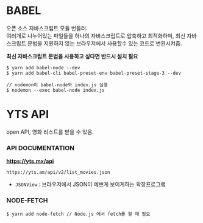 BABEL
== 
오픈 소스 자바스크립트 모듈 번들러.  
여러개로 나누어있는 파일들을 하나의 자바스크립트로 압축하고 최적화하며, 최신 자바스크립트 문법을 지원하지 않는 브라우저에서 사용할수 있는 코드로 변환시켜줌.  

**최신 자바스크립트 문법을 사용하고 싶다면 반드시 설치 필요**

```
$ yarn add babel-node --dev
$ yarn add babel-cli babel-preset-env babel-preset-stage-3 --dev
```

```
// nodemon이 babel-node와 index.js 실행
$ nodemon --exec babel-node index.js
```

YTS API
==
open API, 영화 리스트를 받을 수 있음.

### API DOCUMENTATION
**https://yts.mx/api**

```
https://yts.am/api/v2/list_movies.json
```

* `JSONView` : 브라우저에서 JSON이 예쁘게 보이게하는 확장프로그램

### NODE-FETCH
```
$ yarn add node-fetch // Node.js 에서 fetch를 할 때 필요
```